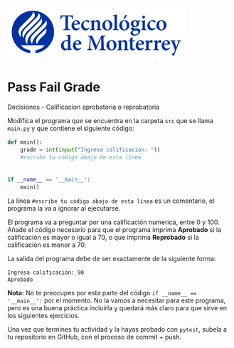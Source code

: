 ![Tec de Monterrey](../../images/logotecmty.png)
# Pass Fail Grade
Decisiones - Calificacion aprobatoria o reprobatoria

Modifica el programa que se encuentra en la carpeta `src` que se llama
`main.py` y que contiene el siguiente código:

```python
def main():
    grade = int(input("Ingresa calificación: "))
    #escribe tu código abajo de esta línea


if __name__ == '__main__':
    main()
```

La línea `#escribe tu código abajo de esta línea` es un comentario,
el programa la va a ignorar al ejecutarse.

El programa va a preguntar por una calificación numerica, entre 0 y 100.
Añade el código necesario para que el programa imprima **Aprobado** si la
calificación es mayor o igual a 70, o que imprima **Reprobado** si la
calificación es menor a 70.

La salida del programa debe de ser exactamente de la siguiente forma:

```plaintext
Ingresa calificación: 90
Aprobado
```

**Nota:** No te preocupes por esta parte del código
`if __name__ == '__main__':` por el momento. No la vamos a necesitar para
este programa, pero es una buena práctica incluirla y quedará más
claro para que sirve en los siguientes ejercicios.

Una vez que termines tu actividad y la hayas probado con `pytest`,
subela a tu repositorio en GitHub, con el proceso de commit + push.
